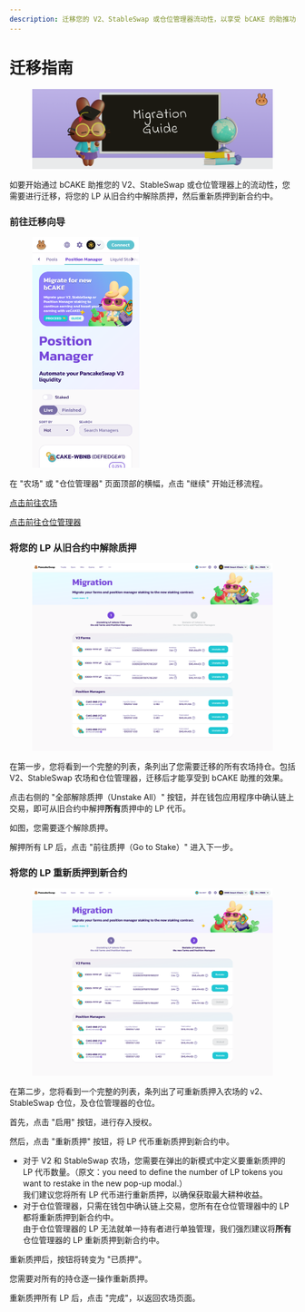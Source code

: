```yaml
---
description: 迁移您的 V2、StableSwap 或仓位管理器流动性，以享受 bCAKE 的助推功能
---
```


# 迁移指南

<figure><img src="../../../.gitbook/assets/image (359).png" alt=""><figcaption></figcaption></figure>

如要开始通过 bCAKE 助推您的 V2、StableSwap 或仓位管理器上的流动性，您需要进行迁移，将您的 LP 从旧合约中解除质押，然后重新质押到新合约中。

### 前往迁移向导

<figure><img src="../../../.gitbook/assets/image (360).png" alt="" width="189"><figcaption></figcaption></figure>

在 "农场" 或 "仓位管理器" 页面顶部的横幅，点击 "继续" 开始迁移流程。

[点击前往农场](https://pancakeswap.finance/farms)

[点击前往仓位管理器](https://pancakeswap.finance/position-managers)

### 将您的 LP 从旧合约中解除质押

<figure><img src="../../../.gitbook/assets/image (361).png" alt=""><figcaption></figcaption></figure>

在第一步，您将看到一个完整的列表，条列出了您需要迁移的所有农场持仓。包括 V2、StableSwap 农场和仓位管理器，迁移后才能享受到 bCAKE 助推的效果。&#x20;

点击右侧的 "全部解除质押（Unstake All）" 按钮，并在钱包应用程序中确认链上交易，即可从旧合约中解押**所有**质押中的 LP 代币。&#x20;

如图，您需要逐个解除质押。&#x20;

解押所有 LP 后，点击 "前往质押（Go to Stake）" 进入下一步。

### 将您的 LP 重新质押到新合约

<figure><img src="../../../.gitbook/assets/image (362).png" alt=""><figcaption></figcaption></figure>

在第二步，您将看到一个完整的列表，条列出了可重新质押入农场的 v2、StableSwap 仓位，及仓位管理器的仓位。

首先，点击 "启用" 按钮，进行存入授权。&#x20;

然后，点击 "重新质押" 按钮，将 LP 代币重新质押到新合约中。&#x20;

* 对于 V2 和 StableSwap 农场，您需要在弹出的新模式中定义要重新质押的 LP 代币数量。（原文：you need to define the number of LP tokens you want to restake in the new pop-up modal.）\
  我们建议您将所有 LP 代币进行重新质押，以确保获取最大耕种收益。
* 对于仓位管理器，只需在钱包中确认链上交易，您所有在仓位管理器中的 LP 都将重新质押到新合约中。\
  由于仓位管理器的 LP 无法就单一持有者进行单独管理，我们强烈建议将**所有**仓位管理器的 LP 重新质押到新合约中。&#x20;

重新质押后，按钮将转变为 "已质押"。&#x20;

您需要对所有的持仓逐一操作重新质押。&#x20;

重新质押所有 LP 后，点击 "完成"，以返回农场页面。
